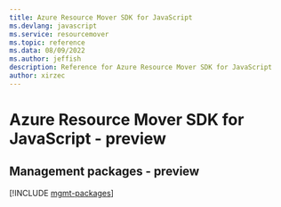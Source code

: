 ```yaml
---
title: Azure Resource Mover SDK for JavaScript
ms.devlang: javascript
ms.service: resourcemover
ms.topic: reference
ms.data: 08/09/2022
ms.author: jeffish
description: Reference for Azure Resource Mover SDK for JavaScript
author: xirzec
---
```

# Azure Resource Mover SDK for JavaScript - preview

## Management packages - preview
[!INCLUDE [mgmt-packages](resource-mover-mgmt-index.md)]
